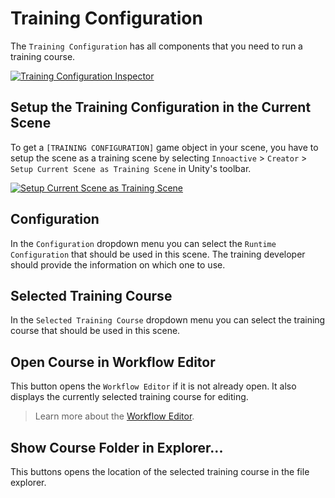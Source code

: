 # Training Configuration

The `Training Configuration` has all components that you need to run a training course.

[![Training Configuration Inspector](../images/training-configuration/configuration-inspector.png "")](../images/training-configuration/configuration-inspector.png)

## Setup the Training Configuration in the Current Scene

To get a `[TRAINING CONFIGURATION]` game object in your scene, you have to setup the scene as a training scene by selecting `Innoactive` > `Creator` > `Setup Current Scene as Training Scene` in Unity's toolbar.

[![Setup Current Scene as Training Scene](../images/training-configuration/setup-scene.png "")](../images/training-configuration/setup-scene.png)

## Configuration

In the `Configuration` dropdown menu you can select the `Runtime Configuration` that should be used in this scene. The training developer should provide the information on which one to use.

## Selected Training Course

In the `Selected Training Course` dropdown menu you can select the training course that should be used in this scene.

## Open Course in Workflow Editor

This button opens the `Workflow Editor` if it is not already open. It also displays the currently selected training course for editing.

> Learn more about the [Workflow Editor](workflow-editor.md).

## Show Course Folder in Explorer...

This buttons opens the location of the selected training course in the file explorer.